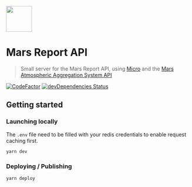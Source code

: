<img src="https://file-twnaexjtzo.now.sh/" width="70"/>

# Mars Report API
> Small server for the Mars Report API, using [Micro](https://www.npmjs.com/package/micro) and the [Mars Atmospheric Aggregation System API](http://marsweather.ingenology.com)


[![CodeFactor](https://www.codefactor.io/repository/github/mdcarter/api.marsreport.com/badge)](https://www.codefactor.io/repository/github/mdcarter/api.marsreport.com)
[![devDependencies Status](https://david-dm.org/mdcarter/api.marsreport.com/dev-status.svg)](https://david-dm.org/mdcarter/api.marsreport.com?type=dev)

## Getting started

### Launching locally

The `.env` file need to be filled with your redis credentials to enable request caching first.

```shell
yarn dev
```

### Deploying / Publishing

```shell
yarn deploy
```
